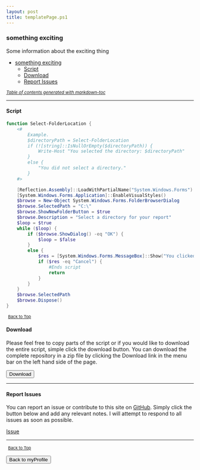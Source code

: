```yaml
---
layout: post
title: templatePage.ps1
---
```


### something exciting

Some information about the exciting thing

- [something exciting](#something-exciting)
  - [Script](#script)
  - [Download](#download)
  - [Report Issues](#report-issues)

<small><i><a href='http://ecotrust-canada.github.io/markdown-toc/'>Table of contents generated with markdown-toc</a></i></small>

---

#### Script

```powershell
function Select-FolderLocation {
	<#
		Example.
		$directoryPath = Select-FolderLocation
		if (![string]::IsNullOrEmpty($directoryPath)) {
			Write-Host "You selected the directory: $directoryPath"
		}
		else {
			"You did not select a directory."
		}
	#>

	[Reflection.Assembly]::LoadWithPartialName("System.Windows.Forms") | Out-Null
	[System.Windows.Forms.Application]::EnableVisualStyles()
	$browse = New-Object System.Windows.Forms.FolderBrowserDialog
	$browse.SelectedPath = "C:\"
	$browse.ShowNewFolderButton = $true
	$browse.Description = "Select a directory for your report"
	$loop = $true
	while ($loop) {
		if ($browse.ShowDialog() -eq "OK") {
			$loop = $false
		}
		else {
			$res = [System.Windows.Forms.MessageBox]::Show("You clicked Cancel. Would you like to try again or exit?", "Select a location", [System.Windows.Forms.MessageBoxButtons]::RetryCancel)
			if ($res -eq "Cancel") {
				#Ends script
				return
			}
		}
	}
	$browse.SelectedPath
	$browse.Dispose()
}
```

<span style="font-size:11px;"><a href="#"><i class="fas fa-caret-up" aria-hidden="true" style="color: white; margin-right:5px;"></i>Back to Top</a></span>

#### Download

Please feel free to copy parts of the script or if you would like to download the entire script, simple click the download button. You can download the complete repository in a zip file by clicking the Download link in the menu bar on the left hand side of the page.

<button class="btn" type="submit" onclick="window.open('https://scripts.lukeleigh.com/powershell/functions/myProfile/templatePage.ps1')">
    <i class="fa fa-cloud-download-alt">
    </i>
        Download
</button>

---

#### Report Issues

You can report an issue or contribute to this site on <a href="https://github.com/BanterBoy/scripts-blog/issues">GitHub</a>. Simply click the button below and add any relevant notes. I will attempt to respond to all issues as soon as possible.

<!-- Place this tag where you want the button to render. -->

<a class="github-button" href="https://github.com/BanterBoy/scripts-blog/issues/new?title=templatePage.ps1&body=There is a problem with this function. Please find details below." data-show-count="true" aria-label="Issue BanterBoy/scripts-blog on GitHub">Issue</a>

---

<span style="font-size:11px;"><a href="#"><i class="fas fa-caret-up" aria-hidden="true" style="color: white; margin-right:5px;"></i>Back to Top</a></span>

<a href="/menu/_pages/myProfile.html">
    <button class="btn">
        <i class='fas fa-reply'>
        </i>
            Back to myProfile
    </button>
</a>

[1]: http://ecotrust-canada.github.io/markdown-toc
[2]: https://github.com/googlearchive/code-prettify
